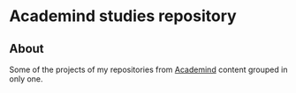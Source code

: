 # Academind studies repository

## About

Some of the projects of my repositories from [Academind](https://academind.com/) content grouped in only one.
